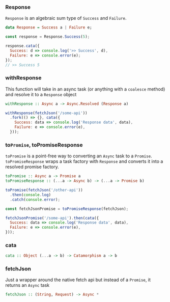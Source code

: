 
### Response
`Response` is an algebraic sum type of `Success` and `Failure`.

```haskell
data Response = Success a | Failure e;
```

```js
const response = Response.Success(5);

response.cata({
  Success: d => console.log('>> Success', d),
  Failure: e => console.error(e);
});
// >> Success 5
```


### withResponse
This function will take in an async task (or anything with a `coalesce` method) and resolve it to a `Response` object

```haskell
withResponse :: Async a -> Async.Resolved (Response a)
```

```js
withResponse(fetchJson('/some-api'))
  .fork(() => {}, cata({
    Success: data => console.log('Response data', data),
    Failure: e => console.error(e),
  }));
```


### to`Promise`, toPromiseResponse
`toPromise` is a point-free way to converting an `Async` task to a `Promise`.
`toPromiseResponse` wraps a task factory with `Response` and converts it into a resolved promise factory.

```haskell
toPromise :: Async a -> Promise a
toPromiseResponse :: (...a -> Async b) -> (...a -> Promise b)
```

```js
toPromise(fetchJson('/other-api'))
  .then(console.log)
  .catch(console.error);

const fetchJsonPromise = toPromiseResponse(fetchJson);

fetchJsonPromise('/some-api').then(cata({
  Success: data => console.log('Response data', data),
  Failure: e => console.error(e),
}));
```


### cata

```haskell
cata :: Object (...a -> b) -> Catamorphism a -> b
```


### fetchJson
Just a wrapper around the native fetch api but instead of a `Promise`, it returns an `Async` task

```haskell
fetchJson :: (String, Request) -> Async *
```
